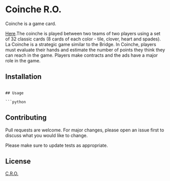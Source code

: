 # Coinche R.O.

Coinche is a game card.

[Here](https://ibelote.com/en/rules-coinche.php).The coinche is played between two teams of two players using a set of 32 classic cards (8 cards of each color - tile, clover, heart and spades). La Coinche is a strategic game similar to the Bridge. In Coinche, players must evaluate their hands and estimate the number of points they think they can reach in the game. Players make contracts and the ads have a major role in the game.


## Installation


```

## Usage

```python

```

## Contributing
Pull requests are welcome. For major changes, please open an issue first to discuss what you would like to change.

Please make sure to update tests as appropriate.

## License
[C.R.O.](https://fr.wikipedia.org/wiki/Coinche)
